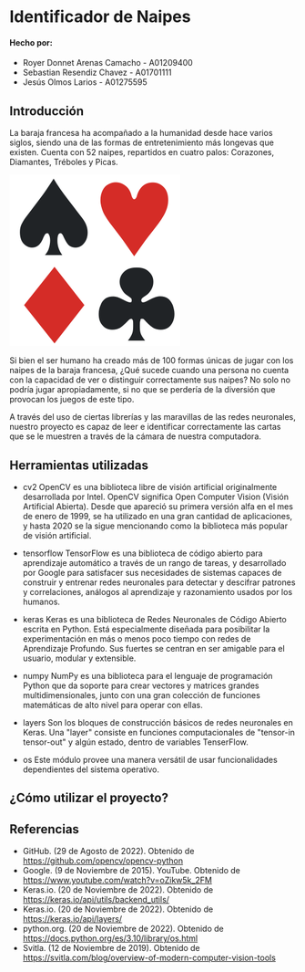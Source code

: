 # Identificador de Naipes
#### Hecho por:
- Royer Donnet Arenas Camacho - A01209400
- Sebastian Resendiz Chavez - A01701111
- Jesús Olmos Larios - A01275595

## Introducción
La baraja francesa ha acompañado a la humanidad desde hace varios siglos, siendo una de las formas de entretenimiento más longevas que existen. Cuenta con 52 naipes, repartidos en cuatro palos: Corazones, Diamantes, Tréboles y Picas.

![](Img_readme/Simbolos.png)

Si bien el ser humano ha creado más de 100 formas únicas de jugar con los naipes de la baraja francesa, ¿Qué sucede cuando una persona no cuenta con la capacidad de ver o distinguir correctamente sus naipes? No solo no podría jugar apropiadamente, si no que se perdería de la diversión que provocan los juegos de este tipo.

A través del uso de ciertas librerías y las maravillas de las redes neuronales, nuestro proyecto es capaz de leer e identificar correctamente las cartas que se le muestren a través de la cámara de nuestra computadora.

## Herramientas utilizadas
- cv2
OpenCV es una biblioteca libre de visión artificial originalmente desarrollada por Intel. OpenCV significa Open Computer Vision (Visión Artificial Abierta). Desde que apareció su primera versión alfa en el mes de enero de 1999, se ha utilizado en una gran cantidad de aplicaciones, y hasta 2020 se la sigue mencionando como la biblioteca más popular de visión artificial.

- tensorflow
TensorFlow es una biblioteca de código abierto para aprendizaje automático a través de un rango de tareas, y desarrollado por Google para satisfacer sus necesidades de sistemas capaces de construir y entrenar redes neuronales para detectar y descifrar patrones y correlaciones, análogos al aprendizaje y razonamiento usados por los humanos.

- keras
Keras es una biblioteca de Redes Neuronales de Código Abierto escrita en Python.
Está especialmente diseñada para posibilitar la experimentación en más o menos poco tiempo con redes de Aprendizaje Profundo. Sus fuertes se centran en ser amigable para el usuario, modular y extensible.

- numpy
NumPy es una biblioteca para el lenguaje de programación Python que da soporte para crear vectores y matrices grandes multidimensionales, junto con una gran colección de funciones matemáticas de alto nivel para operar con ellas.

- layers
Son los bloques de construcción básicos de redes neuronales en Keras. Una "layer" consiste en funciones computacionales de "tensor-in tensor-out" y algún estado, dentro de variables TenserFlow.

- os
Este módulo provee una manera versátil de usar funcionalidades dependientes del sistema operativo.

## ¿Cómo utilizar el proyecto?

## Referencias
- GitHub. (29 de Agosto de 2022). Obtenido de https://github.com/opencv/opencv-python
- Google. (9 de Noviembre de 2015). YouTube. Obtenido de https://www.youtube.com/watch?v=oZikw5k_2FM
- Keras.io. (20 de Noviembre de 2022). Obtenido de https://keras.io/api/utils/backend_utils/
- Keras.io. (20 de Noviembre de 2022). Obtenido de https://keras.io/api/layers/
- python.org. (20 de Noviembre de 2022). Obtenido de https://docs.python.org/es/3.10/library/os.html
- Svitla. (12 de Noviembre de 2019). Obtenido de https://svitla.com/blog/overview-of-modern-computer-vision-tools
